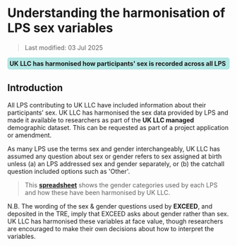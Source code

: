 # Understanding the harmonisation of LPS sex variables
>Last modified: 03 Jul 2025
<div style="background-color: rgba(0, 178, 169, 0.3); padding: 5px; border-radius: 5px;"><strong>UK LLC has harmonised how participants' sex is recorded across all LPS </strong></div>  

## Introduction  
All LPS contributing to UK LLC have included information about their participants’ sex. UK LLC has harmonised the sex data provided by LPS and made it available to researchers as part of the **UK LLC managed** demographic dataset. This can be requested as part of a project application or amendment. 

As many LPS use the terms sex and gender interchangeably, UK LLC has assumed any question about sex or gender refers to sex assigned at birth unless (a) an LPS addressed sex and gender separately, or (b) the catchall question included options such as 'Other'.


>This [**spreadsheet**](../../../images/lps_sex_v1.xltm) shows the gender categories used by each LPS and how these have been harmonised by UK LLC.

N.B. The wording of the sex & gender questions used by **EXCEED**, and deposited in the TRE, imply that EXCEED asks about gender rather than sex. UK LLC has harmonised these variables at face value, though researchers are encouraged to make their own decisions about how to interpret the variables.


